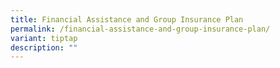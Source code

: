 ```yaml
---
title: Financial Assistance and Group Insurance Plan
permalink: /financial-assistance-and-group-insurance-plan/
variant: tiptap
description: ""
---
```

